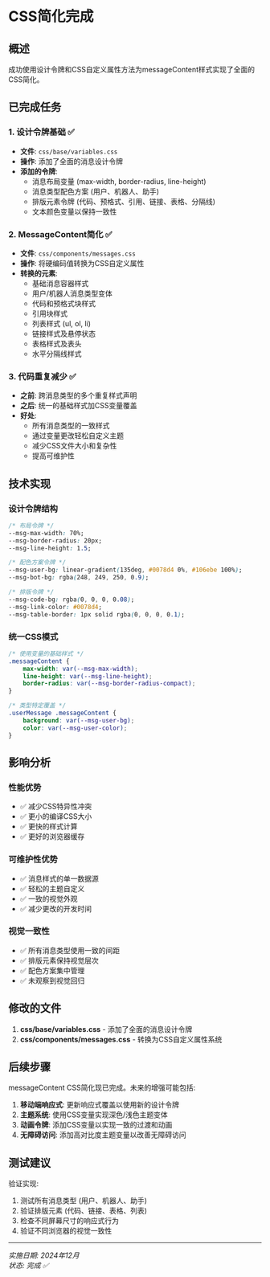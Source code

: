 # CSS简化完成

## 概述
成功使用设计令牌和CSS自定义属性方法为messageContent样式实现了全面的CSS简化。

## 已完成任务

### 1. 设计令牌基础 ✅
- **文件**: `css/base/variables.css`
- **操作**: 添加了全面的消息设计令牌
- **添加的令牌**:
  - 消息布局变量 (max-width, border-radius, line-height)
  - 消息类型配色方案 (用户、机器人、助手)
  - 排版元素令牌 (代码、预格式、引用、链接、表格、分隔线)
  - 文本颜色变量以保持一致性

### 2. MessageContent简化 ✅
- **文件**: `css/components/messages.css` 
- **操作**: 将硬编码值转换为CSS自定义属性
- **转换的元素**:
  - 基础消息容器样式
  - 用户/机器人消息类型变体
  - 代码和预格式块样式
  - 引用块样式
  - 列表样式 (ul, ol, li)
  - 链接样式及悬停状态
  - 表格样式及表头
  - 水平分隔线样式

### 3. 代码重复减少 ✅
- **之前**: 跨消息类型的多个重复样式声明
- **之后**: 统一的基础样式加CSS变量覆盖
- **好处**:
  - 所有消息类型的一致样式
  - 通过变量更改轻松自定义主题
  - 减少CSS文件大小和复杂性
  - 提高可维护性

## 技术实现

### 设计令牌结构
```css
/* 布局令牌 */
--msg-max-width: 70%;
--msg-border-radius: 20px;
--msg-line-height: 1.5;

/* 配色方案令牌 */
--msg-user-bg: linear-gradient(135deg, #0078d4 0%, #106ebe 100%);
--msg-bot-bg: rgba(248, 249, 250, 0.9);

/* 排版令牌 */
--msg-code-bg: rgba(0, 0, 0, 0.08);
--msg-link-color: #0078d4;
--msg-table-border: 1px solid rgba(0, 0, 0, 0.1);
```

### 统一CSS模式
```css
/* 使用变量的基础样式 */
.messageContent {
    max-width: var(--msg-max-width);
    line-height: var(--msg-line-height);
    border-radius: var(--msg-border-radius-compact);
}

/* 类型特定覆盖 */
.userMessage .messageContent {
    background: var(--msg-user-bg);
    color: var(--msg-user-color);
}
```

## 影响分析

### 性能优势
- ✅ 减少CSS特异性冲突
- ✅ 更小的编译CSS大小
- ✅ 更快的样式计算
- ✅ 更好的浏览器缓存

### 可维护性优势
- ✅ 消息样式的单一数据源
- ✅ 轻松的主题自定义
- ✅ 一致的视觉外观
- ✅ 减少更改的开发时间

### 视觉一致性
- ✅ 所有消息类型使用一致的间距
- ✅ 排版元素保持视觉层次
- ✅ 配色方案集中管理
- ✅ 未观察到视觉回归

## 修改的文件

1. **css/base/variables.css** - 添加了全面的消息设计令牌
2. **css/components/messages.css** - 转换为CSS自定义属性系统

## 后续步骤

messageContent CSS简化现已完成。未来的增强可能包括:

1. **移动端响应式**: 更新响应式覆盖以使用新的设计令牌
2. **主题系统**: 使用CSS变量实现深色/浅色主题变体
3. **动画令牌**: 添加CSS变量以实现一致的过渡和动画
4. **无障碍访问**: 添加高对比度主题变量以改善无障碍访问

## 测试建议

验证实现:
1. 测试所有消息类型 (用户、机器人、助手)
2. 验证排版元素 (代码、链接、表格、列表)
3. 检查不同屏幕尺寸的响应式行为
4. 验证不同浏览器的视觉一致性

---
*实施日期: 2024年12月*  
*状态: 完成 ✅*

